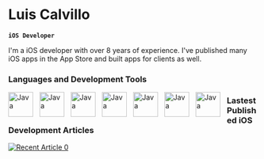 <!--
**luiscalvillo/LuisCalvillo** is a ✨ _special_ ✨ repository because its `README.md` (this file) appears on your GitHub profile.

Here are some ideas to get you started:
-->

# Luis Calvillo 

**`iOS Developer `**

I'm a iOS developer with over 8 years of experience. I've published many iOS apps in the App Store and built apps for clients as well.

### Languages and Development Tools

<img align="left" alt="Java" width="50px" style="padding-right:10px;" src="https://cdn.jsdelivr.net/gh/devicons/devicon@latest/icons/apple/apple-original.svg"/>   
<img align="left" alt="Java" width="50px" style="padding-right:10px;" src="https://cdn.jsdelivr.net/gh/devicons/devicon@latest/icons/swift/swift-original.svg"/>
<img align="left" alt="Java" width="50px" style="padding-right:10px;" src="https://cdn.jsdelivr.net/gh/devicons/devicon@latest/icons/xcode/xcode-original.svg"/>
<img align="left" alt="Java" width="50px" style="padding-right:10px;" src="https://cdn.jsdelivr.net/gh/devicons/devicon@latest/icons/firebase/firebase-plain-wordmark.svg"/>   
<img align="left" alt="Java" width="50px" style="padding-right:10px;" src="https://cdn.jsdelivr.net/gh/devicons/devicon@latest/icons/git/git-original.svg"/>   
<img align="left" alt="Java" width="50px" style="padding-right:10px;" src="https://cdn.jsdelivr.net/gh/devicons/devicon@latest/icons/figma/figma-original.svg"/>
<img align="left" alt="Java" width="50px" style="padding-right:10px;" src="https://cdn.jsdelivr.net/gh/devicons/devicon@latest/icons/illustrator/illustrator-plain.svg"/>   


### Lastest Published iOS Development Articles
<a target="_blank" href="https://github-readme-medium-recent-article.vercel.app/medium/@imantumorang/0"><img src="https://github-readme-medium-recent-article.vercel.app/medium/@luiscalvillo/0" alt="Recent Article 0"> 




          
